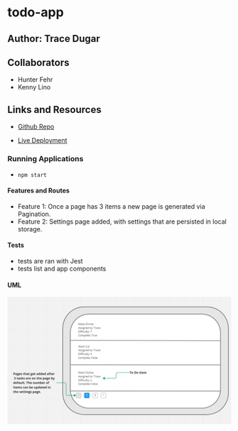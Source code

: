 # todo-app

## Author: Trace Dugar

## Collaborators

- Hunter Fehr
- Kenny Lino

## Links and Resources

- [Github Repo](https://github.com/TraceDugar/todo-app)

- [Live Deployment](https://todo-app-traced.onrender.com)

### Running Applications

- `npm start`

#### Features and Routes

- Feature 1: Once a page has 3 items a new page is generated via Pagination.
- Feature 2: Settings page added, with settings that are persisted in local storage.

#### Tests

- tests are ran with Jest
- tests list and app components

#### UML

![Pagination UML](assets/ToDo-Pagination.jpg)
